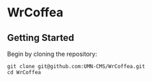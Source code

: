 # WrCoffea

## Getting Started
Begin by cloning the repository:
```
git clone git@github.com:UMN-CMS/WrCoffea.git
cd WrCoffea
```
